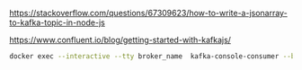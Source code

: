 https://stackoverflow.com/questions/67309623/how-to-write-a-jsonarray-to-kafka-topic-in-node-js

https://www.confluent.io/blog/getting-started-with-kafkajs/


```sh
docker exec --interactive --tty broker_name  kafka-console-consumer --bootstrap-server broker:9092  --topic mail  --from-beginning --property print.key=true --property print.headers=true --property print.timestamp=true
```